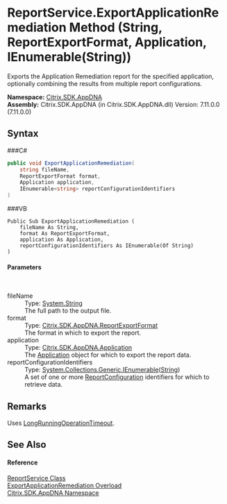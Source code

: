 # ReportService.ExportApplicationRemediation Method (String, ReportExportFormat, Application, IEnumerable(String))
 

Exports the Application Remediation report for the specified application, optionally combining the results from multiple report configurations.

**Namespace:**&nbsp;<a href="N_Citrix_SDK_AppDNA">Citrix.SDK.AppDNA</a><br />**Assembly:**&nbsp;Citrix.SDK.AppDNA (in Citrix.SDK.AppDNA.dll) Version: 7.11.0.0 (7.11.0.0)

## Syntax

###C#
```csharp
public void ExportApplicationRemediation(
	string fileName,
	ReportExportFormat format,
	Application application,
	IEnumerable<string> reportConfigurationIdentifiers
)
```

###VB
```vbnet
Public Sub ExportApplicationRemediation ( 
	fileName As String,
	format As ReportExportFormat,
	application As Application,
	reportConfigurationIdentifiers As IEnumerable(Of String)
)
```


#### Parameters
&nbsp;<dl><dt>fileName</dt><dd>Type: <a href="http://msdn2.microsoft.com/en-us/library/s1wwdcbf" target="_blank">System.String</a><br />The full path to the output file.</dd><dt>format</dt><dd>Type: <a href="T_Citrix_SDK_AppDNA_ReportExportFormat">Citrix.SDK.AppDNA.ReportExportFormat</a><br />The format in which to export the report.</dd><dt>application</dt><dd>Type: <a href="T_Citrix_SDK_AppDNA_Application">Citrix.SDK.AppDNA.Application</a><br />The <a href="T_Citrix_SDK_AppDNA_Application">Application</a> object for which to export the report data.</dd><dt>reportConfigurationIdentifiers</dt><dd>Type: <a href="http://msdn2.microsoft.com/en-us/library/9eekhta0" target="_blank">System.Collections.Generic.IEnumerable</a>(<a href="http://msdn2.microsoft.com/en-us/library/s1wwdcbf" target="_blank">String</a>)<br />A set of one or more <a href="T_Citrix_SDK_AppDNA_ReportConfiguration">ReportConfiguration</a> identifiers for which to retrieve data.</dd></dl>

## Remarks
Uses <a href="P_Citrix_SDK_AppDNA_Server_LongRunningOperationTimeout">LongRunningOperationTimeout</a>.

## See Also


#### Reference
<a href="T_Citrix_SDK_AppDNA_ReportService">ReportService Class</a><br /><a href="Overload_Citrix_SDK_AppDNA_ReportService_ExportApplicationRemediation">ExportApplicationRemediation Overload</a><br /><a href="N_Citrix_SDK_AppDNA">Citrix.SDK.AppDNA Namespace</a><br />